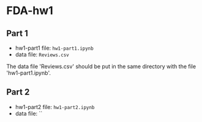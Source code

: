 # FDA-hw1

## Part 1

- hw1-part1 file: `hw1-part1.ipynb`
- data file: `Reviews.csv`

The data file 'Reviews.csv' should be put in the same directory with the file 'hw1-part1.ipynb'.

## Part 2

- hw1-part2 file: `hw1-part2.ipynb`
- data file: ``

